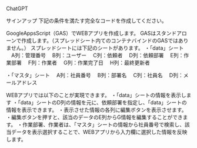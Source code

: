 ChatGPT

サインアップ
下記の条件を満たす完全なコードを作成してください。

GoogleAppsScript（GAS）でWEBアプリを作成します。
GASはスタンドアローンで作成します。（スプレッドシート内てのコンテナバインドのGASではありません。）
スプレッドシートには下記のシートがあります。
・「data」シート
　A列：管理番号
　B列：ユーザー
　C列：依頼者
　D列：依頼部署
　E列：作業部署
　F列：作業者
　G列：作業完了日
　H列：最終更新者

・「マスタ」シート
　A列：社員番号
　B列：部署名
　C列：社員名
　D列：メールアドレス

WEBアプリでは以下のことが実現できます。
・「data」シートの情報を表示します
・「data」シートのD列の情報を元に、依頼部署を指定し、「data」シートの情報を表示できます。
・表示させた情報の各列に編集ボタンを表示させます。
・編集ボタンを押すと、該当のデータのE列からG情報を編集することができます。
・作業部署、作業者は、「マスタ」シートの情報から社員番号で検索し、該当データを表示選択することで、WEBアプリから入力欄に選択した情報を反映します。